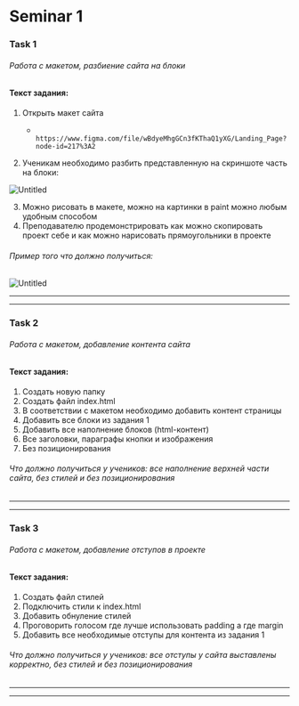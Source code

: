 # Seminar 1

### Task 1

###### Работа с макетом, разбиение сайта на блоки

#### Текст задания:

1. Открыть макет сайта 
    -       https://www.figma.com/file/wBdyeMhgGCn3fKThaQ1yXG/Landing_Page?node-id=217%3A2
2. Ученикам необходимо разбить представленную на скриншоте часть на блоки:  

![Untitled](https://s3-us-west-2.amazonaws.com/secure.notion-static.com/b1fa0526-eb7d-4985-a86d-2ff36fb6ff29/Untitled.png)

3. Можно рисовать в макете, можно на картинки в paint можно любым удобным способом
4. Преподавателю продемонстрировать как можно скопировать проект себе и как можно нарисовать прямоугольники в проекте  

###### Пример того что должно получиться:  

![Untitled](https://s3-us-west-2.amazonaws.com/secure.notion-static.com/4ed21173-0c30-48bd-9288-cacb684ff87e/image2.png)  

---
---  
  
### Task 2

###### Работа с макетом, добавление контента сайта

#### Текст задания:

1. Создать новую папку
2. Создать файл index.html
3. В соответствии с макетом необходимо добавить контент страницы
4. Добавить все блоки из задания 1
5. Добавить все наполнение блоков (html-контент)
6. Все заголовки, параграфы кнопки и изображения
7. Без позиционирования

###### Что должно получиться у учеников: все наполнение верхней части сайта, без стилей и без позиционирования  
---  
---  
  
### Task 3

###### Работа с макетом, добавление отступов в проекте

#### Текст задания:

1. Создать файл стилей
2. Подключить стили к index.html
3. Добавить обнуление стилей
4. Проговорить голосом где лучше использовать padding а где margin
5. Добавить все необходимые отступы для контента из задания 1

###### Что должно получиться у учеников: все отступы у сайта выставлены корректно, без стилей и без позиционирования  
---
---  
  
